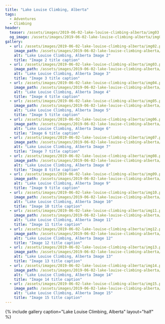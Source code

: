 ```yaml
---
title: "Lake Louise Climbing, Alberta"
tags:
  - Adventures
  - Climbing
header:
  teaser: /assets/images/2019-06-02-lake-louise-climbing-alberta/img03.png
  og_image: /assets/images/2019-06-02-lake-louise-climbing-alberta/img03.png
gallery:
  - url: /assets/images/2019-06-02-lake-louise-climbing-alberta/img02.png
    image_path: /assets/images/2019-06-02-lake-louise-climbing-alberta/img02.png
    alt: "Lake Louise Climbing, Alberta Image 2"
    title: "Image 2 title caption"
  - url: /assets/images/2019-06-02-lake-louise-climbing-alberta/img03.png
    image_path: /assets/images/2019-06-02-lake-louise-climbing-alberta/img03.png
    alt: "Lake Louise Climbing, Alberta Image 3"
    title: "Image 3 title caption"
  - url: /assets/images/2019-06-02-lake-louise-climbing-alberta/img04.png
    image_path: /assets/images/2019-06-02-lake-louise-climbing-alberta/img04.png
    alt: "Lake Louise Climbing, Alberta Image 4"
    title: "Image 4 title caption"
  - url: /assets/images/2019-06-02-lake-louise-climbing-alberta/img05.png
    image_path: /assets/images/2019-06-02-lake-louise-climbing-alberta/img05.png
    alt: "Lake Louise Climbing, Alberta Image 5"
    title: "Image 5 title caption"
  - url: /assets/images/2019-06-02-lake-louise-climbing-alberta/img06.png
    image_path: /assets/images/2019-06-02-lake-louise-climbing-alberta/img06.png
    alt: "Lake Louise Climbing, Alberta Image 6"
    title: "Image 6 title caption"
  - url: /assets/images/2019-06-02-lake-louise-climbing-alberta/img07.png
    image_path: /assets/images/2019-06-02-lake-louise-climbing-alberta/img07.png
    alt: "Lake Louise Climbing, Alberta Image 7"
    title: "Image 7 title caption"
  - url: /assets/images/2019-06-02-lake-louise-climbing-alberta/img08.png
    image_path: /assets/images/2019-06-02-lake-louise-climbing-alberta/img08.png
    alt: "Lake Louise Climbing, Alberta Image 8"
    title: "Image 8 title caption"
  - url: /assets/images/2019-06-02-lake-louise-climbing-alberta/img09.png
    image_path: /assets/images/2019-06-02-lake-louise-climbing-alberta/img09.png
    alt: "Lake Louise Climbing, Alberta Image 9"
    title: "Image 9 title caption"
  - url: /assets/images/2019-06-02-lake-louise-climbing-alberta/img10.png
    image_path: /assets/images/2019-06-02-lake-louise-climbing-alberta/img10.png
    alt: "Lake Louise Climbing, Alberta Image 10"
    title: "Image 10 title caption"
  - url: /assets/images/2019-06-02-lake-louise-climbing-alberta/img11.png
    image_path: /assets/images/2019-06-02-lake-louise-climbing-alberta/img11.png
    alt: "Lake Louise Climbing, Alberta Image 11"
    title: "Image 11 title caption"
  - url: /assets/images/2019-06-02-lake-louise-climbing-alberta/img12.png
    image_path: /assets/images/2019-06-02-lake-louise-climbing-alberta/img12.png
    alt: "Lake Louise Climbing, Alberta Image 12"
    title: "Image 12 title caption"
  - url: /assets/images/2019-06-02-lake-louise-climbing-alberta/img13.png
    image_path: /assets/images/2019-06-02-lake-louise-climbing-alberta/img13.png
    alt: "Lake Louise Climbing, Alberta Image 13"
    title: "Image 13 title caption"
  - url: /assets/images/2019-06-02-lake-louise-climbing-alberta/img14.png
    image_path: /assets/images/2019-06-02-lake-louise-climbing-alberta/img14.png
    alt: "Lake Louise Climbing, Alberta Image 14"
    title: "Image 14 title caption"
  - url: /assets/images/2019-06-02-lake-louise-climbing-alberta/img15.png
    image_path: /assets/images/2019-06-02-lake-louise-climbing-alberta/img15.png
    alt: "Lake Louise Climbing, Alberta Image 15"
    title: "Image 15 title caption"
---
```


{% include gallery caption="Lake Louise Climbing, Alberta" layout="half" %}
